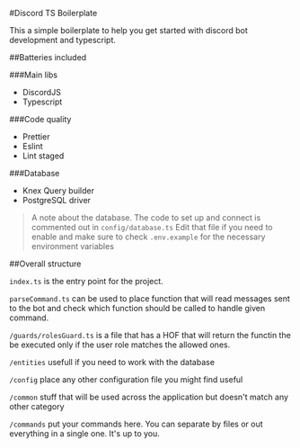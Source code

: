 #Discord TS Boilerplate

This a simple boilerplate to help you get started with discord bot development and typescript.

##Batteries included

###Main libs
- DiscordJS
- Typescript

###Code quality
- Prettier
- Eslint
- Lint staged

###Database
- Knex Query builder
- PostgreSQL driver

> A note about the database. The code to set up and connect is commented out in `config/database.ts`
> Edit that file if you need to enable and make sure to check `.env.example` for the necessary environment
> variables

##Overall structure

`index.ts` is the entry point for the project.

`parseCommand.ts` can be used to place function that will read messages sent to the bot and check
which function should be called to handle given command.

`/guards/rolesGuard.ts` is a file that has a HOF that will return the functin the be executed
only if the user role matches the allowed ones.

`/entities` usefull if you need to work with the database

`/config` place any other configuration file you might find useful

`/common` stuff that will be used across the application but doesn't match any other category

`/commands` put your commands here. You can separate by files or out everything in a single one. It's up to you.